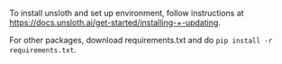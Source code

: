 To install unsloth and set up environment, follow instructions at https://docs.unsloth.ai/get-started/installing-+-updating. 

For other packages, download requirements.txt and do `pip install -r requirements.txt`.
